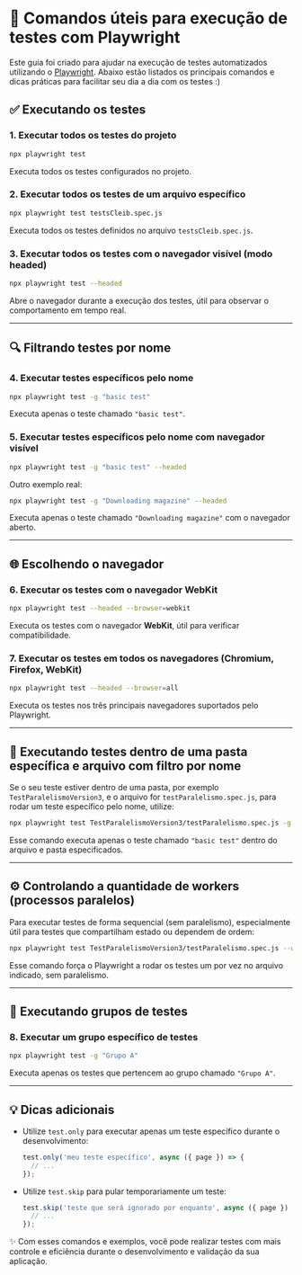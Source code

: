 # 📘 Comandos úteis para execução de testes com Playwright

Este guia foi criado para ajudar na execução de testes automatizados utilizando o [Playwright](https://playwright.dev/). Abaixo estão listados os principais comandos e dicas práticas para facilitar seu dia a dia com os testes :) 

## ✅ Executando os testes

### 1. Executar todos os testes do projeto
```bash
npx playwright test
```
Executa todos os testes configurados no projeto.

### 2. Executar todos os testes de um arquivo específico
```bash
npx playwright test testsCleib.spec.js
```
Executa todos os testes definidos no arquivo `testsCleib.spec.js`.

### 3. Executar todos os testes com o navegador visível (modo headed)
```bash
npx playwright test --headed
```
Abre o navegador durante a execução dos testes, útil para observar o comportamento em tempo real.

---

## 🔍 Filtrando testes por nome

### 4. Executar testes específicos pelo nome
```bash
npx playwright test -g "basic test"
```
Executa apenas o teste chamado `"basic test"`.

### 5. Executar testes específicos pelo nome com navegador visível
```bash
npx playwright test -g "basic test" --headed
```

Outro exemplo real:
```bash
npx playwright test -g "Downloading magazine" --headed
```
Executa apenas o teste chamado `"Downloading magazine"` com o navegador aberto.

---

## 🌐 Escolhendo o navegador

### 6. Executar os testes com o navegador WebKit
```bash
npx playwright test --headed --browser=webkit
```
Executa os testes com o navegador **WebKit**, útil para verificar compatibilidade.

### 7. Executar os testes em todos os navegadores (Chromium, Firefox, WebKit)
```bash
npx playwright test --headed --browser=all
```
Executa os testes nos três principais navegadores suportados pelo Playwright.

---

## 🧪 Executando testes dentro de uma pasta específica e arquivo com filtro por nome

Se o seu teste estiver dentro de uma pasta, por exemplo `TestParalelismoVersion3`, e o arquivo for `testParalelismo.spec.js`, para rodar um teste específico pelo nome, utilize:

```bash
npx playwright test TestParalelismoVersion3/testParalelismo.spec.js -g "basic test"
```

Esse comando executa apenas o teste chamado `"basic test"` dentro do arquivo e pasta especificados.

---

## ⚙️ Controlando a quantidade de workers (processos paralelos)

Para executar testes de forma sequencial (sem paralelismo), especialmente útil para testes que compartilham estado ou dependem de ordem:

```bash
npx playwright test TestParalelismoVersion3/testParalelismo.spec.js --workers 1
```

Esse comando força o Playwright a rodar os testes um por vez no arquivo indicado, sem paralelismo.

---

## 🧪 Executando grupos de testes

### 8. Executar um grupo específico de testes
```bash
npx playwright test -g "Grupo A"
```
Executa apenas os testes que pertencem ao grupo chamado `"Grupo A"`.

---

## 💡 Dicas adicionais

- Utilize `test.only` para executar apenas um teste específico durante o desenvolvimento:
  ```js
  test.only('meu teste específico', async ({ page }) => {
    // ...
  });
  ```

- Utilize `test.skip` para pular temporariamente um teste:
  ```js
  test.skip('teste que será ignorado por enquanto', async ({ page }) => {
    // ...
  });
  ```

✨ Com esses comandos e exemplos, você pode realizar testes com mais controle e eficiência durante o desenvolvimento e validação da sua aplicação.
